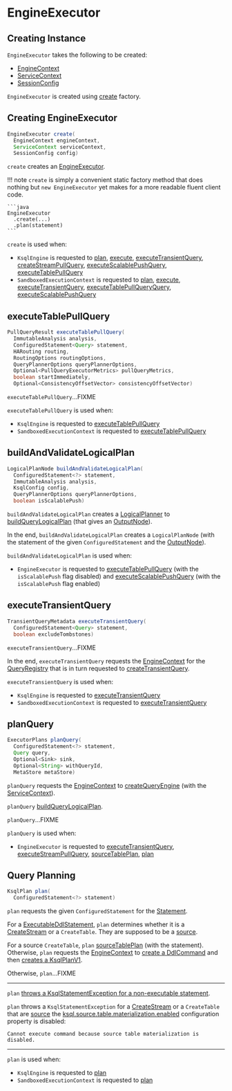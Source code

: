# EngineExecutor

## Creating Instance

`EngineExecutor` takes the following to be created:

* <span id="engineContext"> [EngineContext](EngineContext.md)
* <span id="serviceContext"> [ServiceContext](ServiceContext.md)
* <span id="config"> [SessionConfig](SessionConfig.md)

`EngineExecutor` is created using [create](#create) factory.

## <span id="create"> Creating EngineExecutor

```java
EngineExecutor create(
  EngineContext engineContext,
  ServiceContext serviceContext,
  SessionConfig config)
```

`create` creates an [EngineExecutor](#creating-instance).

!!! note
    `create` is simply a convenient static factory method that does nothing but `new EngineExecutor` yet makes for a more readable fluent client code.

    ```java
    EngineExecutor
      .create(...)
      .plan(statement)
    ```

`create` is used when:

* `KsqlEngine` is requested to [plan](KsqlEngine.md#plan), [execute](KsqlEngine.md#execute), [executeTransientQuery](KsqlEngine.md#executeTransientQuery), [createStreamPullQuery](KsqlEngine.md#createStreamPullQuery), [executeScalablePushQuery](KsqlEngine.md#executeScalablePushQuery), [executeTablePullQuery](KsqlEngine.md#executeTablePullQuery)
* `SandboxedExecutionContext` is requested to [plan](SandboxedExecutionContext.md#plan), [execute](SandboxedExecutionContext.md#execute), [executeTransientQuery](SandboxedExecutionContext.md#executeTransientQuery), [executeTablePullQueryQuery](SandboxedExecutionContext.md#executeTablePullQueryQuery), [executeScalablePushQuery](SandboxedExecutionContext.md#executeScalablePushQuery)

## <span id="executeTablePullQuery"> executeTablePullQuery

```java
PullQueryResult executeTablePullQuery(
  ImmutableAnalysis analysis,
  ConfiguredStatement<Query> statement,
  HARouting routing,
  RoutingOptions routingOptions,
  QueryPlannerOptions queryPlannerOptions,
  Optional<PullQueryExecutorMetrics> pullQueryMetrics,
  boolean startImmediately,
  Optional<ConsistencyOffsetVector> consistencyOffsetVector)
```

`executeTablePullQuery`...FIXME

`executeTablePullQuery` is used when:

* `KsqlEngine` is requested to [executeTablePullQuery](KsqlEngine.md#executeTablePullQuery)
* `SandboxedExecutionContext` is requested to [executeTablePullQuery](SandboxedExecutionContext.md#executeTablePullQuery)

## <span id="buildAndValidateLogicalPlan"> buildAndValidateLogicalPlan

```java
LogicalPlanNode buildAndValidateLogicalPlan(
  ConfiguredStatement<?> statement,
  ImmutableAnalysis analysis,
  KsqlConfig config,
  QueryPlannerOptions queryPlannerOptions,
  boolean isScalablePush)
```

`buildAndValidateLogicalPlan` creates a [LogicalPlanner](LogicalPlanner.md) to [buildQueryLogicalPlan](LogicalPlanner.md#buildQueryLogicalPlan) (that gives an [OutputNode](OutputNode.md)).

In the end, `buildAndValidateLogicalPlan` creates a `LogicalPlanNode` (with the statement of the given `ConfiguredStatement` and the [OutputNode](OutputNode.md)).

`buildAndValidateLogicalPlan` is used when:

* `EngineExecutor` is requested to [executeTablePullQuery](#executeTablePullQuery) (with the `isScalablePush` flag disabled) and [executeScalablePushQuery](#executeScalablePushQuery) (with the `isScalablePush` flag enabled)

## <span id="executeTransientQuery"> executeTransientQuery

```java
TransientQueryMetadata executeTransientQuery(
  ConfiguredStatement<Query> statement,
  boolean excludeTombstones)
```

`executeTransientQuery`...FIXME

In the end, `executeTransientQuery` requests the [EngineContext](#engineContext) for the [QueryRegistry](EngineContext.md#getQueryRegistry) that is in turn requested to [createTransientQuery](QueryRegistry.md#createTransientQuery).

`executeTransientQuery` is used when:

* `KsqlEngine` is requested to [executeTransientQuery](KsqlEngine.md#executeTransientQuery)
* `SandboxedExecutionContext` is requested to [executeTransientQuery](SandboxedExecutionContext.md#executeTransientQuery)

## <span id="planQuery"> planQuery

```java
ExecutorPlans planQuery(
  ConfiguredStatement<?> statement,
  Query query,
  Optional<Sink> sink,
  Optional<String> withQueryId,
  MetaStore metaStore)
```

`planQuery` requests the [EngineContext](#engineContext) to [createQueryEngine](EngineContext.md#createQueryEngine) (with the [ServiceContext](#serviceContext)).

`planQuery` [buildQueryLogicalPlan](QueryEngine.md#buildQueryLogicalPlan).

`planQuery`...FIXME

`planQuery` is used when:

* `EngineExecutor` is requested to [executeTransientQuery](#executeTransientQuery), [executeStreamPullQuery](#executeStreamPullQuery), [sourceTablePlan](#sourceTablePlan), [plan](#plan)

## <span id="plan"> Query Planning

```java
KsqlPlan plan(
  ConfiguredStatement<?> statement)
```

`plan` requests the given `ConfiguredStatement` for the [Statement](Statement.md).

For a [ExecutableDdlStatement](ExecutableDdlStatement.md), `plan` determines whether it is a [CreateStream](CreateStream.md) or a `CreateTable`. They are supposed to be a [source](CreateSource.md#isSource).

For a source `CreateTable`, `plan` [sourceTablePlan](#sourceTablePlan) (with the statement). Otherwise, `plan` requests the [EngineContext](#engineContext) to [create a DdlCommand](EngineContext.md#createDdlCommand) and then [creates a KsqlPlanV1](KsqlPlan.md#ddlPlanCurrent).

Otherwise, `plan`...FIXME

---

`plan` [throws a KsqlStatementException for a non-executable statement](#throwOnNonExecutableStatement).

`plan` throws a `KsqlStatementException` for a [CreateStream](CreateStream.md) or a `CreateTable` that are [source](CreateSource.md#isSource) the [ksql.source.table.materialization.enabled](#isSourceTableMaterializationEnabled) configuration property is disabled:

```text
Cannot execute command because source table materialization is disabled.
```

---

`plan` is used when:

* `KsqlEngine` is requested to [plan](KsqlEngine.md#plan)
* `SandboxedExecutionContext` is requested to [plan](SandboxedExecutionContext.md#plan)
